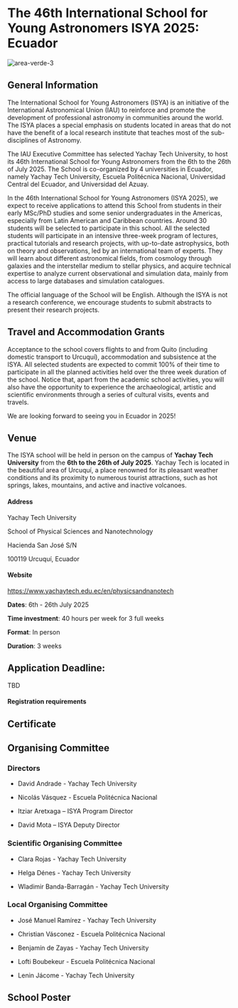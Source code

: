 # The 46th International School for Young Astronomers ISYA 2025: Ecuador

![area-verde-3](https://github.com/user-attachments/assets/6aacef96-594f-49c1-ad5a-dbcf7099ec8f)

## General Information

The International School for Young Astronomers (ISYA) is an initiative of the International Astronomical Union (IAU) to reinforce and promote the development of professional astronomy in communities around the world. The ISYA places a special emphasis on students located in areas that do not have the benefit of a local research institute that teaches most of the sub-disciplines of Astronomy.

The IAU Executive Committee has selected Yachay Tech University, to host its 46th International School for Young Astronomers from the 6th to the 26th of July 2025. The School is co-organized by 4 universities in Ecuador, namely Yachay Tech University, Escuela Politécnica Nacional, Universidad Central del Ecuador, and Universidad del Azuay.

In the 46th International School for Young Astronomers (ISYA 2025), we expect to receive applications to attend this School from students in their early MSc/PhD studies and some senior undergraduates in the Americas, especially from Latin American and Caribbean countries. Around 30 students will be selected to participate in this school. All the selected students will participate in an intensive three-week program of lectures, practical tutorials and research projects, with up-to-date astrophysics, both on theory and observations, led by an international team of experts. They will learn about different astronomical fields, from cosmology through galaxies and the interstellar medium to stellar physics, and acquire technical expertise to analyze current observational and simulation data, mainly from access to large databases and simulation catalogues.

The official language of the School will be English. Although the ISYA is not a research conference, we encourage students to submit abstracts to present their research projects.

## Travel and Accommodation Grants
Acceptance to the school covers flights to and from Quito (including domestic transport to Urcuquí), accommodation and subsistence at the ISYA. All selected students are expected to commit 100% of their time to participate in all the planned activities held over the three week duration of the school. Notice that, apart from the academic school activities, you will also have the opportunity to experience the archaeological, artistic and scientific environments through a series of cultural visits, events and travels.

We are looking forward to seeing you in Ecuador in 2025!

## Venue
The ISYA school will be held in person on the campus of **Yachay Tech University** from the **6th to the 26th of July 2025**. Yachay Tech is located in the beautiful area of Urcuquí, a place renowned for its pleasant weather conditions and its proximity to numerous tourist attractions, such as hot springs, lakes, mountains, and active and inactive volcanoes.

#### Address
Yachay Tech University

School of Physical Sciences and Nanotechnology

Hacienda San José S/N

100119 Urcuquí, Ecuador

#### Website
https://www.yachaytech.edu.ec/en/physicsandnanotech

**Dates**: 6th - 26th July 2025

**Time investment**: 40 hours per week for 3 full weeks

**Format**: In person

**Duration**: 3 weeks


## Application Deadline:
TBD

#### Registration requirements


## Certificate


## Organising Committee
 
### Directors

* David Andrade - Yachay Tech University

* Nicolás Vásquez - Escuela Politécnica Nacional

* Itziar Aretxaga – ISYA Program Director

* David Mota – ISYA Deputy Director

### Scientific Organising Committee

* Clara Rojas - Yachay Tech University
 
* Helga Dénes - Yachay Tech University
  
* Wladimir Banda-Barragán - Yachay Tech University

### Local Organising Committee

* José Manuel Ramírez - Yachay Tech University
  
* Christian Vásconez - Escuela Politécnica Nacional
 
* Benjamín de Zayas - Yachay Tech University
  
* Lofti Boubekeur - Escuela Politécnica Nacional
 
* Lenin Jácome - Yachay Tech University


## School Poster



```{tableofcontents}
```
